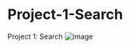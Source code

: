 # Project-1-Search
Project 1: Search
![image](https://user-images.githubusercontent.com/100915726/163420229-acdd19d8-6c81-4435-850a-666645dc9e90.png)

